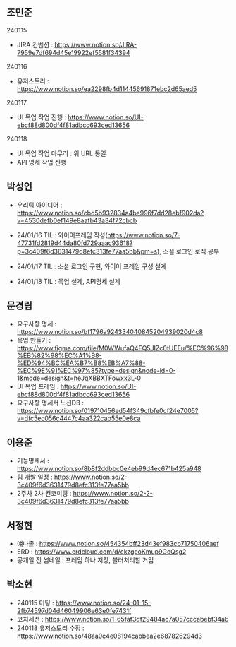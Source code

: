 ## 조민준
240115
- JIRA 컨벤션 : https://www.notion.so/JIRA-7959e7df694d45e19922ef5581f34394

240116
- 유저스토리 : https://www.notion.so/ea2298fb4d11445691871ebc2d65aed5

240117
- UI 목업 작업 진행 : https://www.notion.so/UI-ebcf88d800df4f81adbcc693ced13656

240118
- UI 목업 작업 마무리 : 위 URL 동일
- API 명세 작업 진행

## 박성인
- 우리팀 아이디어 : https://www.notion.so/cbd5b932834a4be996f7dd28ebf902da?v=4530defb0ef149e8aafb43a34f72cbcb
- 24/01/16 TIL : 와이어프레임 작성(https://www.notion.so/7-47731fd2819d44da80fd729aaac93618?p=3c409f6d3631479d8efc313fe77aa5bb&pm=s), 소셜 로그인 로직 공부 

- 24/01/17 TIL : 소셜 로그인 구현, 와이어 프레임 구성 설계
- 24/01/18 TIL : 목업 설계, API명세 설계

## 문경림
- 요구사항 명세 : https://www.notion.so/bf1796a924334040845204939020d4c8
- 목업 만들기 :  https://www.figma.com/file/M0WWufaQ4FQ5JIZc0tUEEu/%EC%96%98%EB%82%98%EC%A1%B8-%ED%94%BC%EA%B7%B8%EB%A7%88-%EC%9E%91%EC%97%85?type=design&node-id=0-1&mode=design&t=heJqXBBXTFowxx3L-0
- UI 목업 프레임 : https://www.notion.so/UI-ebcf88d800df4f81adbcc693ced13656
- 요구사항 명세서 노션DB : https://www.notion.so/019710456ed54f349cfbfe0cf24e7005?v=dfc5ec056c4447c4aa322cab55e0e8ca

## 이용준
- 기능명세서 : https://www.notion.so/8b8f2ddbbc0e4eb99d4ec671b425a948
- 팀 개발 일정 : https://www.notion.so/2-3c409f6d3631479d8efc313fe77aa5bb
- 2주차 2차 컨코미팅 : https://www.notion.so/2-2-3c409f6d3631479d8efc313fe77aa5bb

## 서정현
- 얘나졸 :  https://www.notion.so/454354bff23d43ef983cb71750406aef
- ERD : https://www.erdcloud.com/d/ckzgeoKmup9GoQsg2
- 공개일 전 썸네일 : 프레임 하나 저장, 블러처리할 거임 

## 박소현
- 240115 미팅 : https://www.notion.so/24-01-15-2fb74597d04d46049906e63e0fe7431f
- 코치세션 : https://www.notion.so/1-65faf3df29484ac7a057cccabebf34a6
- 240118 유저스토리 수정 : https://www.notion.so/48aa0c4e08194cabbea2e687826294d3
